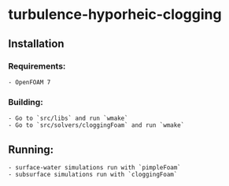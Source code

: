 # turbulence-hyporheic-clogging

## Installation

### Requirements:

    - OpenFOAM 7
    
### Building:

    - Go to `src/libs` and run `wmake`
    - Go to `src/solvers/cloggingFoam` and run `wmake`

## Running:

    - surface-water simulations run with `pimpleFoam`
    - subsurface simulations run with `cloggingFoam`



